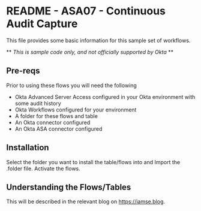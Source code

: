 # README - ASA07 - Continuous Audit Capture
This file provides some basic information for this sample set of workflows.

** *This is sample code only, and not officially supported by Okta* **

## Pre-reqs
Prior to using these flows you will need the following
- Okta Advanced Server Access configured in your Okta environment with some audit history
- Okta Workflows configured for your environment
- A folder for these flows and table
- An Okta connector configured
- An Okta ASA connector configured

## Installation
Select the folder you want to install the table/flows into and Import the .folder file. Activate the flows.

## Understanding the Flows/Tables
This will be described in the relevant blog on https://iamse.blog. 
